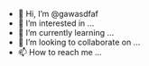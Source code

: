- 👋 Hi, I’m @gawasdfaf
- 👀 I’m interested in ...
- 🌱 I’m currently learning ...
- 💞️ I’m looking to collaborate on ...
- 📫 How to reach me ...

<!---
gawasdfaf/gawasdfaf is a ✨ special ✨ repository because its `README.md` (this file) appears on your GitHub profile.
You can click the Preview link to take a look at your changes.
--->
